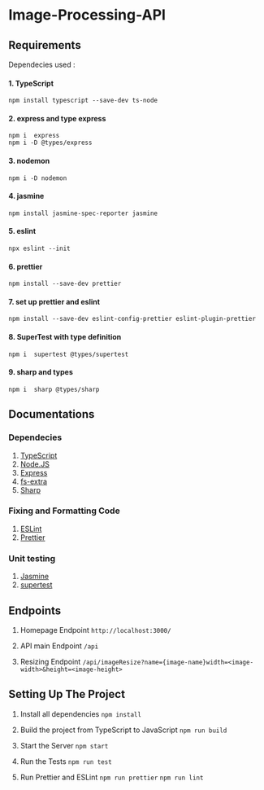 # Image-Processing-API
## Requirements
Dependecies used :
#### 1. TypeScript
`npm install typescript --save-dev ts-node`

#### 2. express and type express
```
npm i  express
npm i -D @types/express
```

#### 3. nodemon
`npm i -D nodemon`

#### 4. jasmine
`npm install jasmine-spec-reporter jasmine`

#### 5. eslint
`npx eslint --init`

#### 6. prettier 
`npm install --save-dev prettier`

#### 7. set up prettier and eslint
`npm install --save-dev eslint-config-prettier eslint-plugin-prettier`

#### 8. SuperTest with type definition
`npm i  supertest @types/supertest`

#### 9. sharp and types
`npm i  sharp @types/sharp`

## Documentations
### Dependecies
1. [TypeScript](https://www.typescriptlang.org/docs/)
2. [Node.JS](https://nodejs.org/dist/latest-v16.x/docs/api/)
3. [Express](https://expressjs.com/)
4. [fs-extra](https://www.npmjs.com/package/fs-extra)
5. [Sharp](https://www.npmjs.com/package/sharp)

### Fixing and Formatting Code

1. [ESLint](https://eslint.org/docs/user-guide/getting-started)
2. [Prettier](https://prettier.io/docs/en/index.html)

### Unit testing

1. [Jasmine](https://jasmine.github.io/)
2. [supertest](https://www.npmjs.com/package/supertest)

## Endpoints

1. Homepage Endpoint
   `http://localhost:3000/`

2. API main Endpoint
   `/api`
   
3. Resizing Endpoint
   `/api/imageResize?name={image-name}width=<image-width>&height=<image-height>`

## Setting Up The Project

1. Install all dependencies
   `npm install`

2. Build the project from TypeScript to JavaScript
   `npm run build`

3. Start the Server
   `npm start`

4. Run the Tests
   `npm run test`

5. Run Prettier and ESLint
   `npm run prettier`
   `npm run lint`




